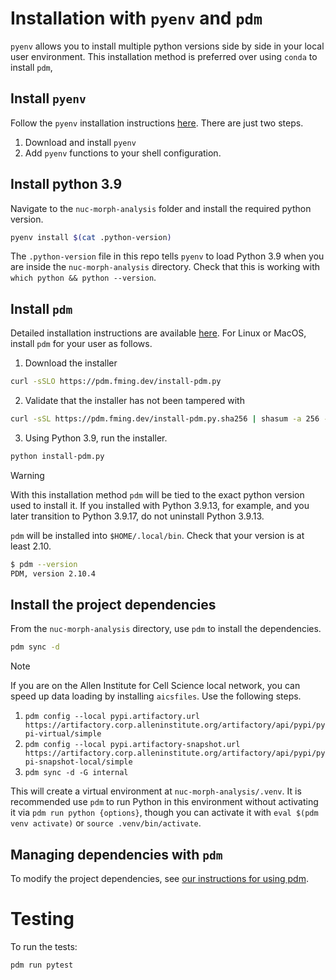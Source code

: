 # Installation with `pyenv` and `pdm`
`pyenv` allows you to install multiple python versions side by side in your local user environment. This installation method is preferred over using `conda` to install `pdm`, 

## Install `pyenv`
Follow the `pyenv` installation instructions [here](https://github.com/pyenv/pyenv#installation). There are just two steps.
1.  Download and install `pyenv`
2. Add `pyenv` functions to your shell configuration.

## Install python 3.9
Navigate to the `nuc-morph-analysis` folder and install the required python version.
```bash
pyenv install $(cat .python-version)
```
The `.python-version` file in this repo tells `pyenv` to load Python 3.9 when you are inside the `nuc-morph-analysis` directory.
Check that this is working with `which python && python --version`.

## Install `pdm`
Detailed installation instructions are available [here](https://pdm.fming.dev/latest/#installation).
For Linux or MacOS, install `pdm` for your user as follows.

1. Download the installer

```bash
curl -sSLO https://pdm.fming.dev/install-pdm.py
```

2. Validate that the installer has not been tampered with

```bash
curl -sSL https://pdm.fming.dev/install-pdm.py.sha256 | shasum -a 256 -c -
```

3. Using Python 3.9, run the installer.

```bash
python install-pdm.py
```
> [!WARNING]
> With this installation method `pdm` will be tied to the exact python version used to install it. If you installed with Python 3.9.13, for example, and you later transition to Python 3.9.17, do not uninstall Python 3.9.13.

`pdm` will be installed into `$HOME/.local/bin`. Check that your version is at least 2.10.
```bash
$ pdm --version
PDM, version 2.10.4
```

## Install the project dependencies
From the `nuc-morph-analysis` directory, use `pdm` to install the dependencies.
```bash
pdm sync -d
```
> [!NOTE]
> If you are on the Allen Institute for Cell Science local network, you can speed up data loading by installing `aicsfiles`.
> Use the following steps.
> 1. `pdm config --local pypi.artifactory.url https://artifactory.corp.alleninstitute.org/artifactory/api/pypi/pypi-virtual/simple`
> 2. `pdm config --local pypi.artifactory-snapshot.url https://artifactory.corp.alleninstitute.org/artifactory/api/pypi/pypi-snapshot-local/simple`
> 3. `pdm sync -d -G internal`

This will create a virtual environment at `nuc-morph-analysis/.venv`.
It is recommended use `pdm` to run Python in this environment without activating it via `pdm run python {options}`, though you can activate it with `eval $(pdm venv activate)` or `source .venv/bin/activate`.

## Managing dependencies with `pdm`
To modify the project dependencies, see [our instructions for using pdm](pdm.md).


# Testing
To run the tests:
```bash
pdm run pytest
```